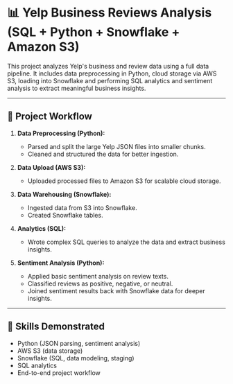 # 📊 Yelp Business Reviews Analysis (SQL + Python + Snowflake + Amazon S3)

This project analyzes Yelp's business and review data using a full data pipeline. It includes data preprocessing in Python, cloud storage via AWS S3, loading into Snowflake and performing SQL analytics and sentiment analysis to extract meaningful business insights.

---

## 📁 Project Workflow

1. **Data Preprocessing (Python):**
   - Parsed and split the large Yelp JSON files into smaller chunks.
   - Cleaned and structured the data for better ingestion.

2. **Data Upload (AWS S3):**
   - Uploaded processed files to Amazon S3 for scalable cloud storage.

3. **Data Warehousing (Snowflake):**
   - Ingested data from S3 into Snowflake.
   - Created Snowflake tables.

4. **Analytics (SQL):**
   - Wrote complex SQL queries to analyze the data and extract business insights.

5. **Sentiment Analysis (Python):**
   - Applied basic sentiment analysis on review texts.
   - Classified reviews as positive, negative, or neutral.
   - Joined sentiment results back with Snowflake data for deeper insights.

---

## 🧠 Skills Demonstrated

- Python (JSON parsing, sentiment analysis)
- AWS S3 (data storage)
- Snowflake (SQL, data modeling, staging)
- SQL analytics
- End-to-end project workflow
